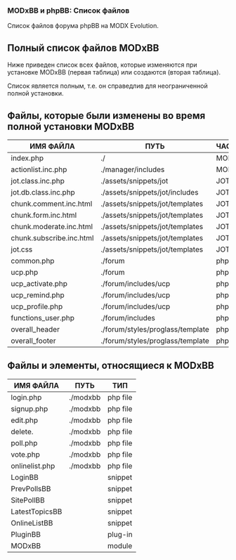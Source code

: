 
<meta http-equiv="Content-Type" content="text/html; charset=utf-8">
<h3>MODxBB и phpBB: Список файлов </h3> 
Список файлов форума phpBB на MODX Evolution.	
<br>
<h2 class="page-header">Полный список файлов MODxBB</h2>
<p>Ниже приведен список всех файлов, которые изменяются при установке MODxBB (первая таблица) или создаются (вторая таблица).</p>
<p>Список является полным, т.е. он справедлив для неограниченной полной установки.</p>
<h2 class="page-header">Файлы, которые были изменены во время полной установки MODxBB</h2>
<div class="flip-scroll">
	<table class="table table-bordered table-vcenter flip-content">
		<thead class="flip-content bordered-palegreen">
			<tr><th>ИМЯ ФАЙЛА</th><th>ПУТЬ</th><th>ЧАСТЬ</th></tr>
		</thead>
		<tbody>
			<tr>
				<td>index.php</td>
				<td>./</td>
				<td>MODx</td>
			</tr>
			<tr>
				<td>actionlist.inc.php</td>
				<td>./manager/includes</td>
				<td>MODx</td>
			</tr>
			<tr>
				<td>jot.class.inc.php</td>
				<td>./assets/snippets/jot</td>
				<td>JOT</td>
			</tr>
			<tr>
				<td>jot.db.class.inc.php</td>
				<td>./assets/snippets/jot/includes</td>
				<td>JOT</td>
			</tr>
			<tr>
				<td>chunk.comment.inc.html</td>
				<td>./assets/snippets/jot/templates</td>
				<td>JOT</td>
			</tr>
			<tr>
				<td>chunk.form.inc.html</td>
				<td>./assets/snippets/jot/templates</td>
				<td>JOT</td>
			</tr>
			<tr>
				<td>chunk.moderate.inc.html</td>
				<td>./assets/snippets/jot/templates</td>
				<td>JOT</td>
			</tr>
			<tr>
				<td>chunk.subscribe.inc.html</td>
				<td>./assets/snippets/jot/templates</td>
				<td>JOT</td>
			</tr>
			<tr>
				<td>jot.css</td>
				<td>./assets/snippets/jot/templates</td>
				<td>JOT</td>
			</tr>
			<tr>
				<td>common.php</td>
				<td>./forum</td>
				<td>phpBB</td>
			</tr>
			<tr>
				<td>ucp.php</td>
				<td>./forum</td>
				<td>phpBB</td>
			</tr>
			<tr>
				<td>ucp_activate.php</td>
				<td>./forum/includes/ucp</td>
				<td>phpBB</td>
			</tr>
			<tr>
				<td>ucp_remind.php</td>
				<td>./forum/includes/ucp</td>
				<td>phpBB</td>
			</tr>
			<tr>
				<td>ucp_profile.php</td>
				<td>./forum/includes/ucp</td>
				<td>phpBB</td>
			</tr>
			<tr>
				<td>functions_user.php</td>
				<td>./forum/includes</td>
				<td>phpBB</td>
			</tr>
			<tr>
				<td>overall_header</td>
				<td>./forum/styles/proglass/template</td>
				<td>phpBB</td>
			</tr>
			<tr>
				<td>overall_footer</td>
				<td>./forum/styles/proglass/template</td>
				<td>phpBB</td>
			</tr>
		</tbody>
	</table>
</div>
<h2 class="page-header">Файлы и элементы, относящиеся к MODxBB</h2>
<div class="flip-scroll">
	<table class="table table-bordered table-vcenter flip-content">
		<thead class="flip-content bordered-palegreen">
			<tr><th>ИМЯ ФАЙЛА</th><th>ПУТЬ</th><th>ТИП</th></tr>
		</thead>
		<tbody>
			<tr>
				<td>login.php</td>
				<td>./modxbb</td>
				<td>php file</td>
			</tr>
			<tr>
				<td>signup.php</td>
				<td>./modxbb</td>
				<td>php file</td>
			</tr>
			<tr>
				<td>edit.php</td>
				<td>./modxbb</td>
				<td>php file</td>
			</tr>
			<tr>
				<td>delete.</td>
				<td>./modxbb</td>
				<td>php file</td>
			</tr>
			<tr>
				<td>poll.php</td>
				<td>./modxbb</td>
				<td>php file</td>
			</tr>
			<tr>
				<td>vote.php</td>
				<td>./modxbb</td>
				<td>php file</td>
			</tr>
			<tr>
				<td>onlinelist.php</td>
				<td>./modxbb</td>
				<td>php file</td>
			</tr>
			<tr>
				<td>LoginBB</td>
				<td></td>
				<td>snippet</td>
			</tr>
			<tr>
				<td>PrevPollsBB</td>
				<td></td>
				<td>snippet</td>
			</tr>
			<tr>
				<td>SitePollBB</td>
				<td></td>
				<td>snippet</td>
			</tr>
			<tr>
				<td>LatestTopicsBB</td>
				<td></td>
				<td>snippet</td>
			</tr>
			<tr>
				<td>OnlineListBB</td>
				<td></td>
				<td>snippet</td>
			</tr>
			<tr>
				<td>PluginBB</td>
				<td></td>
				<td>plug-in</td>
			</tr>
			<tr>
				<td>MODxBB</td>
				<td></td>
				<td>module</td>
			</tr>
		</tbody>
	</table>
</div>